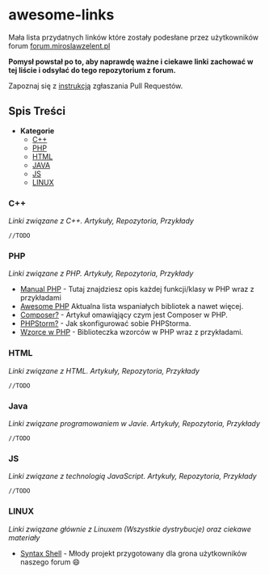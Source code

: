 # awesome-links
Mała lista przydatnych linków które zostały podesłane przez użytkowników forum [forum.miroslawzelent.pl](http://forum.miroslawzelent.pl/)

**Pomysł powstał po to, aby naprawdę ważne i ciekawe linki zachować w tej liście i odsyłać do tego repozytorium z forum.**

Zapoznaj się z [instrukcją](CONTRIBUTING.md) zgłaszania Pull Requestów.

## Spis Treści
- **Kategorie**
	- [C++](#c++)
	- [PHP](#php)
	- [HTML](#html)
	- [JAVA](#java)
	- [JS](#js)
	- [LINUX](#linux)

### C++
*Linki związane z C++. Artykuły, Repozytoria, Przykłady*

	//TODO

### PHP
*Linki związane z PHP. Artykuły, Repozytoria, Przykłady*

* [Manual PHP](http://php.net/manual/en/) - Tutaj znajdziesz opis każdej funkcji/klasy w PHP wraz z przykładami
* [Awesome PHP](https://github.com/ziadoz/awesome-php/)  Aktualna lista wspaniałych bibliotek a nawet więcej.
* [Composer?](http://webhelp.pl/blog/co-to-jest-composer-jak-i-do-czego-mozna-go-uzywac/) - Artykuł omawiąjący czym jest Composer w PHP.
* [PHPStorm?](https://laracasts.com/series/how-to-be-awesome-in-phpstorm) - Jak skonfigurować sobie PHPStorma.
* [Wzorce w PHP](https://github.com/domnikl/DesignPatternsPHP) - Biblioteczka wzorców w PHP wraz z przykładami.

### HTML
*Linki związane z HTML. Artykuły, Repozytoria, Przykłady*

	//TODO

### Java
*Linki związane programowaniem w Javie. Artykuły, Repozytoria, Przykłady*

	//TODO

### JS
*Linki związane z technologią JavaScript. Artykuły, Repozytoria, Przykłady*

	//TODO

### LINUX
*Linki związane głównie z Linuxem (Wszystkie dystrybucje) oraz ciekawe materiały*

* [Syntax Shell](http://syntax-shell.me/) - Młody projekt przygotowany dla grona użytkowników naszego forum :smile:

